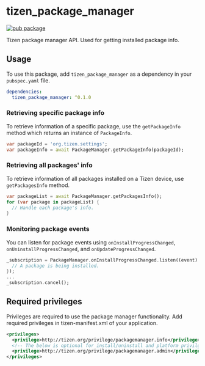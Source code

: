 # tizen_package_manager

 [![pub package](https://img.shields.io/pub/v/tizen_package_manager.svg)](https://pub.dev/packages/tizen_package_manager)

Tizen package manager API. Used for getting installed package info.

## Usage

To use this package, add `tizen_package_manager` as a dependency in your `pubspec.yaml` file.

```yaml
dependencies:
  tizen_package_manager: ^0.1.0
```

### Retrieving specific package info

To retrieve information of a specific package, use the `getPackageInfo` method which returns an instance of `PackageInfo`.

```dart
var packageId = 'org.tizen.settings';
var packageInfo = await PackageManager.getPackageInfo(packageId);
```

### Retrieving all packages' info

To retrieve information of all packages installed on a Tizen device, use `getPackagesInfo` method.

```dart
var packageList = await PackageManager.getPackagesInfo();
for (var package in packageList) {
  // Handle each package's info.
}
```

### Monitoring package events

You can listen for package events using `onInstallProgressChanged`, `onUninstallProgressChanged`, and `onUpdateProgressChanged`.

```dart
_subscription = PackageManager.onInstallProgressChanged.listen((event) {
  // A package is being installed.
});
...
_subscription.cancel();
```

## Required privileges

Privileges are required to use the package manager functionality. Add required privileges in tizen-manifest.xml of your application.

```xml
<privileges>
  <privilege>http://tizen.org/privilege/packagemanager.info</privilege>
  <!-- The below is optional for install/uninstall and platform privilge -->
  <privilege>http://tizen.org/privilege/packagemanager.admin</privilege>
</privileges>
```
